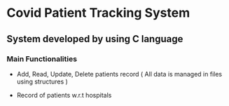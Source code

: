 # Covid Patient Tracking System

## System developed by using C language

### Main Functionalities

- Add, Read, Update, Delete patients record ( All data is managed in files using structures )

- Record of patients w.r.t hospitals
